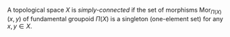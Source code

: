 A topological space $X$ is *simply-connected* if the set of morphisms $\mathrm{Mor}_{\Pi(X)}(x, y)$ of fundamental groupoid $\Pi(X)$ is a singleton (one-element set) for any $x, y \in X$.
